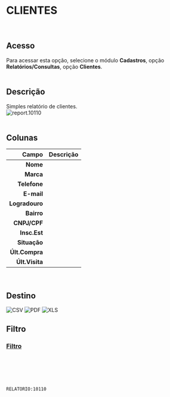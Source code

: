 # CLIENTES
<br>

## Acesso
Para acessar esta opção, selecione o módulo **Cadastros**, opção **Relatórios/Consultas**, opção **Clientes**.
<br>
<br>

## Descrição
Simples relatório de clientes.
<br>
![report.10110](https://raw.githubusercontent.com/netforcews/docs-siscom/master/relatorios/imagens/report.10110.png)
<br>
<br>

## Colunas
Campo | Descrição
--:|---
**Nome** | 
**Marca** | 
**Telefone** | 
**E-mail** | 
**Logradouro** | 
**Bairro** | 
**CNPJ/CPF** | 
**Insc.Est** | 
**Situação** | 
**Últ.Compra** | 
**Últ.Visita** | 
<br>

## Destino
 ![CSV](https://raw.githubusercontent.com/netforcews/docs-siscom/master/relatorios/imagens/csv-48.png) ![PDF](https://raw.githubusercontent.com/netforcews/docs-siscom/master/relatorios/imagens/pdf-48.png) ![XLS](https://raw.githubusercontent.com/netforcews/docs-siscom/master/relatorios/imagens/xls-48.png)
<br>

## Filtro
### [Filtro](/geral/rep-filtro-pessoa.md)
<br>
<br>
<br>
<br>

```RELATORIO:10110```
